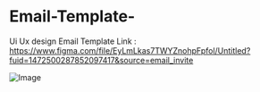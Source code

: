 # Email-Template-
Ui Ux design Email Template 
Link : https://www.figma.com/file/EyLmLkas7TWYZnohpFpfol/Untitled?fuid=1472500287852097417&source=email_invite

![Image](https://github.com/user-attachments/assets/f87c0b26-e3a2-4646-bcae-9c1cc8199f83)
